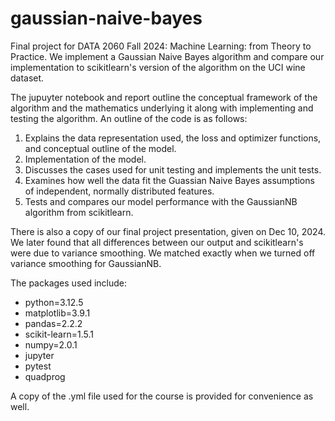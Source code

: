 # gaussian-naive-bayes
Final project for DATA 2060 Fall 2024: Machine Learning: from Theory to Practice. We implement a Gaussian Naive Bayes algorithm and compare our implementation to scikitlearn's version of the algorithm on the UCI wine dataset. 

The jupuyter notebook and report outline the conceptual framework of the algorithm and the mathematics underlying it along with implementing and testing the algorithm. An outline of the code is as follows: 
1. Explains the data representation used, the loss and optimizer functions, and conceptual outline of the model.
2. Implementation of the model.
3. Discusses the cases used for unit testing and implements the unit tests.
4. Examines how well the data fit the Guassian Naive Bayes assumptions of independent, normally distributed features.
5. Tests and compares our model performance with the GaussianNB algorithm from scikitlearn.

There is also a copy of our final project presentation, given on Dec 10, 2024. We later found that all differences between our output and scikitlearn's were due to variance smoothing. We matched exactly when we turned off variance smoothing for GaussianNB.  

The packages used include:
- python=3.12.5
- matplotlib=3.9.1
- pandas=2.2.2
- scikit-learn=1.5.1
- numpy=2.0.1
- jupyter
- pytest
- quadprog

A copy of the .yml file used for the course is provided for convenience as well.
